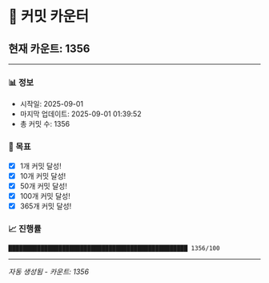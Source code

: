 # 🔢 커밋 카운터

## 현재 카운트: 1356

---

### 📊 정보
- 시작일: 2025-09-01
- 마지막 업데이트: 2025-09-01 01:39:52
- 총 커밋 수: 1356

### 🎯 목표
- [x] 1개 커밋 달성!
- [x] 10개 커밋 달성!
- [x] 50개 커밋 달성!
- [x] 100개 커밋 달성!
- [x] 365개 커밋 달성!

### 📈 진행률
```
██████████████████████████████████████████████████ 1356/100
```

---
*자동 생성됨 - 카운트: 1356*
